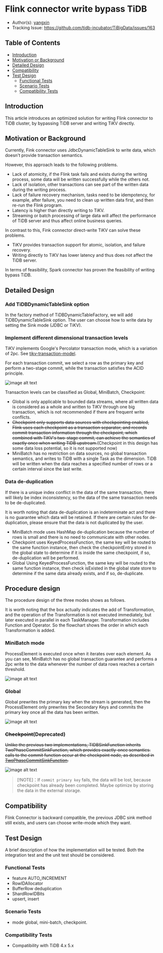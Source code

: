 # Flink connector write bypass TiDB

- Author(s): [yangxin](http://github.com/xuanyu66)
- Tracking Issue: https://github.com/tidb-incubator/TiBigData/issues/163

## Table of Contents

* [Introduction](#introduction)
* [Motivation or Background](#motivation-or-background)
* [Detailed Design](#detailed-design)
* [Compatibility](#compatibility)
* [Test Design](#test-design)
    * [Functional Tests](#functional-tests)
    * [Scenario Tests](#scenario-tests)
    * [Compatibility Tests](#compatibility-tests)

## Introduction

This article introduces an optimized solution for writing Flink connector to TiDB cluster, by bypassing TiDB server and writing TiKV directly.

## Motivation or Background

Currently, Fink connector uses JdbcDynamicTableSink to write data, which doesn't provide transaction semantics.

However, this approach leads to the following problems.
- Lack of atomicity, if the Flink task fails and exists during the writing process, some data will be written successfully while the others not.
- Lack of isolation, other transactions can see part of the written data during the writing process.
- Lack of failure recovery mechanism, tasks need to be idempotency, for example, after failure, you need to clean up written data first, and then re-run the Flink program.
- Latency is higher than directly writing to TiKV.
- Streaming or batch processing of large data will affect the performance of TiDB server and thus affect online business queries.

In contrast to this, Fink connector direct-write TiKV can solve these problems.
- TiKV provides transaction support for atomic, isolation, and failure recovery.
- Writing directly to TiKV has lower latency and thus does not affect the TiDB server.

In terms of feasibility, Spark connector has proven the feasibility of writing bypass TiDB.

## Detailed Design

### Add TiDBDynamicTableSink option

In the factory method of TiDBDynamicTableFactory, we will add TiDBDynamicTableSink option. The user can choose how to write data by setting the Sink mode (JDBC or TiKV). 

### Implement different dimensional transaction levels

TiKV implements Google's Percolator transaction mode, which is a variation of 2pc. See [tikv-transaction-model](https://tikv.org/deep-dive/distributed-transaction/introduction). 

For each transaction commit, we select a row as the primary key and perform a two-stage commit, while the transaction satisfies the ACID principle.

![image alt text](imgs/2pc-percolator.png)

Transaction levels can be classified as Global, MiniBatch, Checkpoint:
- Global is only applicable to bounded data streams, where all written data is considered as a whole and written to TiKV through one big transaction, which is not recommended if there are frequent write conflicts.
- ~~Checkpoint only supports data sources with checkpointing enabled, Flink uses each checkpoint as a transaction separator, and records commit transaction information through the checkpoint, which combined with TiKV's two-stage commit, can achieve the semantics of exactly once when writing TiDB upstream.~~(Checkpoint in this design has some data loss potential, so it is not supported now)
- MiniBatch has no restriction on data sources, no global transaction semantics, and writes to TiDB with a single Task as the dimension. TiDB will be written when the data reaches a specified number of rows or a certain interval since the last write.

### Data de-duplication

If there is a unique index conflict in the data of the same transaction, there will likely be index inconsistency, so the data of the same transaction needs to be de-duplicated.

It is worth noting that data de-duplication is an indeterminate act and there is no guarantee which data will be retained. If there are certain rules for de-duplication, please ensure that the data is not duplicated by the user.
- MiniBatch mode uses HashMap de-duplication because the number of rows is small and there is no need to communicate with other nodes.
- Checkpoint uses KeyedProcessFunction, the same key will be routed to the same function instance, then check the checkpointEntry stored in the global state to determine if it is inside the same checkpoint, if so, de-duplication will be performed.
- Global Using KeyedProcessFunction, the same key will be routed to the same function instance, then check isExisted in the global state store to determine if the same data already exists, and if so, de-duplicate.

## Procedure design

The procedure design of the three modes shows as follows.

It is worth noting that the box actually indicates the add of Transformation, and the operation of the Transformation is not executed immediately, but later executed in parallel in each TaskManager. Transformation includes Function and Operator. So the flowchart shows the order in which each Transformation is added.

### MiniBatch mode

ProcessElement is executed once when it iterates over each element. As you can see, MiniBatch has no global transaction guarantee and performs a 2pc write to the data whenever the number of data rows reaches a certain threshold.

![image alt text](imgs/mini-batch.png)

### Global

Global prewrites the primary key when the stream is generated, then the ProcessElement only prewrites the Secondary Keys and commits the primary key once all the data has been written.

![image alt text](imgs/global.png)

### ~~Checkpoint~~(Deprecated)

~~Unlike the previous two implementations, TIDBSinkFunction inherits TwoPhaseCommitSinkFunction, which provides exactly-once semantics. calls to the commit function occur at the checkpoint node, as described in [TwoPhaseCommitSinkFunction](https://nightlies.apache.org/flink/flink-docs-master/api/java/org/apache/flink/streaming/api/functions/sink/TwoPhaseCommitSinkFunction.html).~~

![image alt text](imgs/checkpoint.png)

> [!NOTE]：If `commit primary key` fails, the data will be lost, because checkpoint has already been completed. Maybe optimize by storing the data in the external storage.

## Compatibility

Flink Connector is backward compatible, the previous JDBC sink method still exists, and users can choose write-mode which they want.

## Test Design

A brief description of how the implementation will be tested. Both the integration test and the unit test should be considered.

### Functional Tests

- feature AUTO_INCREMENT
- RowIDAllocator
- BufferRow deduplication
- ShardRowIDBits 
- upsert, insert

### Scenario Tests

- mode global, mini-batch, checkpoint.

### Compatibility Tests

- Compatibility with TiDB 4.x 5.x

